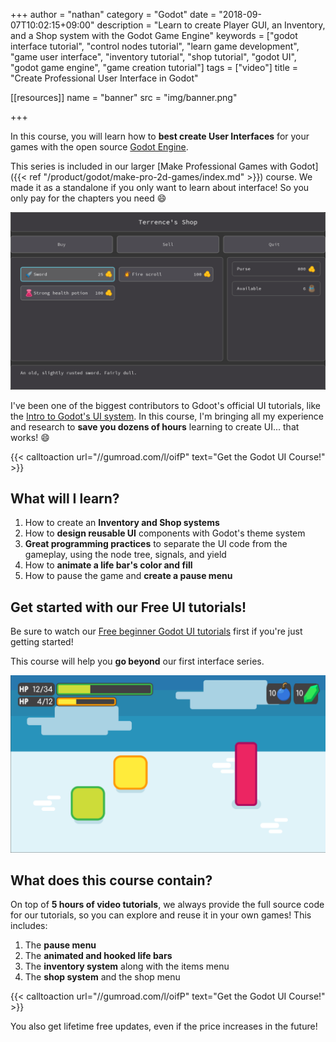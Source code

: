 +++
author = "nathan"
category = "Godot"
date = "2018-09-07T10:02:15+09:00"
description = "Learn to create Player GUI, an Inventory, and a Shop system with the Godot Game Engine"
keywords = ["godot interface tutorial", "control nodes tutorial", "learn game development", "game user interface", "inventory tutorial", "shop tutorial", "godot UI", "godot game engine", "game creation tutorial"]
tags = ["video"]
title = "Create Professional User Interface in Godot"

[[resources]]
  name = "banner"
  src = "img/banner.png"

+++

In this course, you will learn how to **best create User Interfaces** for your games with the open source [Godot Engine](//godotengine.org/).

This series is included in our larger [Make Professional Games with Godot]({{< ref "/product/godot/make-pro-2d-games/index.md" >}}) course. We made it as a standalone if you only want to learn about interface! So you only pay for the chapters you need 😄

![Shop menu screenshot](img/shop-menu-screenshot.png)

I've been one of the biggest contributors to Gdoot's official UI tutorials, like the [Intro to Godot's UI system](//www.youtube.com/watch?v=y1E_y9AIqow). In this course, I'm bringing all my experience and research to **save you dozens of hours** learning to create UI... that works! 😄

{{< calltoaction url="//gumroad.com/l/oifP" text="Get the Godot UI Course!" >}}

## What will I learn?

1. How to create an **Inventory and Shop systems**
1. How to **design reusable UI** components with Godot's theme system
1. **Great programming practices** to separate the UI code from the gameplay, using the node tree, signals, and yield
1. How to **animate a life bar's color and fill**
1. How to pause the game and **create a pause menu**

## Get started with our Free UI tutorials!

Be sure to watch our [Free beginner Godot UI tutorials](//www.youtube.com/watch?v=y1E_y9AIqow&list=PLhqJJNjsQ7KGXNbfsUHJbb5-s2Tujtjt4) first if you're just getting started!

This course will help you **go beyond** our first interface series.

![Game user interface tutorial screenshot](img/game-user-interface-tutorial.png)

## What does this course contain?

On top of **5 hours of video tutorials**, we always provide the full source code for our tutorials, so you can explore and reuse it in your own games! This includes:

1. The **pause menu**
1. The **animated and hooked life bars**
1. The **inventory system** along with the items menu
1. The **shop system** and the shop menu

{{< calltoaction url="//gumroad.com/l/oifP" text="Get the Godot UI Course!" >}}

You also get lifetime free updates, even if the price increases in the future!
